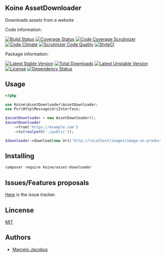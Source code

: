 Koine AssetDownloader
-----------------

Downloads assets from a website

Code information:

[![Build Status](https://travis-ci.org/koinephp/AssetDownloader.png?branch=master)](https://travis-ci.org/koinephp/AssetDownloader)
[![Coverage Status](https://coveralls.io/repos/koinephp/AssetDownloader/badge.png?branch=master)](https://coveralls.io/r/koinephp/AssetDownloader?branch=master)
[![Code Coverage Scrutinizer](https://scrutinizer-ci.com/g/koinephp/AssetDownloader/badges/coverage.png?b=master)](https://scrutinizer-ci.com/g/koinephp/AssetDownloader/?branch=master)
[![Code Climate](https://codeclimate.com/github/koinephp/AssetDownloader.png)](https://codeclimate.com/github/koinephp/AssetDownloader)
[![Scrutinizer Code Quality](https://scrutinizer-ci.com/g/koinephp/AssetDownloader/badges/quality-score.png?b=master)](https://scrutinizer-ci.com/g/koinephp/AssetDownloader/?branch=master)
[![StyleCI](https://styleci.io/repos/55406012/shield)](https://styleci.io/repos/55406012)

Package information:

[![Latest Stable Version](https://poser.pugx.org/koine/asset-downloader/v/stable.svg)](https://packagist.org/packages/koine/asset-downloader)
[![Total Downloads](https://poser.pugx.org/koine/asset-downloader/downloads.svg)](https://packagist.org/packages/koine/asset-downloader)
[![Latest Unstable Version](https://poser.pugx.org/koine/asset-downloader/v/unstable.svg)](https://packagist.org/packages/koine/asset-downloader)
[![License](https://poser.pugx.org/koine/asset-downloader/license.svg)](https://packagist.org/packages/koine/asset-downloader)
[![Dependency Status](https://gemnasium.com/koinephp/AssetDownloader.png)](https://gemnasium.com/koinephp/AssetDownloader)


## Usage


```php
<?php

use Koine\AssetDownloader\AssetDownloader;
use Psr\Http\Message\UriInterface;

$assetDownloader = new AssetDownloader();
$assetDownloader
    ->from('https://example.com')
    ->to(realpath('./public'));

$downloader->download(new Uri('http://localhost/images/image-on-production-website.jpg'));
```

## Installing

```bash
composer require koine/asset-downloader
```

## Issues/Features proposals

[Here](https://github.com/koinephp/AssetDownloader/issues) is the issue tracker.

## Lincense

[MIT](MIT-LICENSE)

## Authors

- [Marcelo Jacobus](https://github.com/koinephp)
